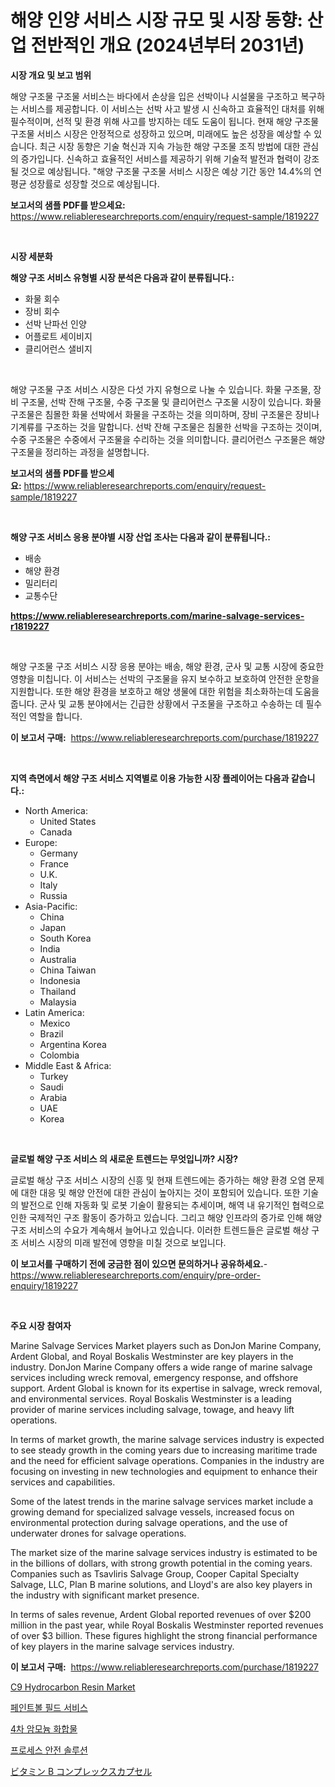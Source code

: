<p><h1>해양 인양 서비스 시장 규모 및 시장 동향: 산업 전반적인 개요 (2024년부터 2031년)</h1></p><p><strong>시장 개요 및 보고 범위</strong></p>
<p><p>해양 구조물 구조물 서비스는 바다에서 손상을 입은 선박이나 시설물을 구조하고 복구하는 서비스를 제공합니다. 이 서비스는 선박 사고 발생 시 신속하고 효율적인 대처를 위해 필수적이며, 선적 및 환경 위해 사고를 방지하는 데도 도움이 됩니다. 현재 해양 구조물 구조물 서비스 시장은 안정적으로 성장하고 있으며, 미래에도 높은 성장을 예상할 수 있습니다. 최근 시장 동향은 기술 혁신과 지속 가능한 해양 구조물 조직 방법에 대한 관심의 증가입니다. 신속하고 효율적인 서비스를 제공하기 위해 기술적 발전과 협력이 강조될 것으로 예상됩니다. "해양 구조물 구조물 서비스 시장은 예상 기간 동안 14.4%의 연평균 성장률로 성장할 것으로 예상됩니다.</p></p>
<p><strong>보고서의 샘플 PDF를 받으세요:</strong> <a href="https://www.reliableresearchreports.com/enquiry/request-sample/1819227">https://www.reliableresearchreports.com/enquiry/request-sample/1819227</a></p>
<p>&nbsp;</p>
<p><strong>시장 세분화</strong></p>
<p><strong>해양 구조 서비스 유형별 시장 분석은 다음과 같이 분류됩니다.:</strong></p>
<p><ul><li>화물 회수</li><li>장비 회수</li><li>선박 난파선 인양</li><li>어플로트 세이비지</li><li>클리어런스 샐비지</li></ul></p>
<p>&nbsp;</p>
<p><p>해양 구조물 구조 서비스 시장은 다섯 가지 유형으로 나눌 수 있습니다. 화물 구조물, 장비 구조물, 선박 잔해 구조물, 수중 구조물 및 클리어런스 구조물 시장이 있습니다. 화물 구조물은 침몰한 화물 선박에서 화물을 구조하는 것을 의미하며, 장비 구조물은 장비나 기계류를 구조하는 것을 말합니다. 선박 잔해 구조물은 침몰한 선박을 구조하는 것이며, 수중 구조물은 수중에서 구조물을 수리하는 것을 의미합니다. 클리어런스 구조물은 해양 구조물을 정리하는 과정을 설명합니다.</p></p>
<p><strong>보고서의 샘플 PDF를 받으세요:</strong>&nbsp;<a href="https://www.reliableresearchreports.com/enquiry/request-sample/1819227">https://www.reliableresearchreports.com/enquiry/request-sample/1819227</a></p>
<p>&nbsp;</p>
<p><strong> 해양 구조 서비스 응용 분야별 시장 산업 조사는 다음과 같이 분류됩니다.:</strong></p>
<p><ul><li>배송</li><li>해양 환경</li><li>밀리터리</li><li>교통수단</li></ul></p>
<p><strong><a href="https://www.reliableresearchreports.com/marine-salvage-services-r1819227">https://www.reliableresearchreports.com/marine-salvage-services-r1819227</a></strong></p>
<p>&nbsp;</p>
<p><p>해양 구조물 구조 서비스 시장 응용 분야는 배송, 해양 환경, 군사 및 교통 시장에 중요한 영향을 미칩니다. 이 서비스는 선박의 구조물을 유지 보수하고 보호하여 안전한 운항을 지원합니다. 또한 해양 환경을 보호하고 해양 생물에 대한 위험을 최소화하는데 도움을 줍니다. 군사 및 교통 분야에서는 긴급한 상황에서 구조물을 구조하고 수송하는 데 필수적인 역할을 합니다.</p></p>
<p><strong>이 보고서 구매:</strong>&nbsp; <a href="https://www.reliableresearchreports.com/purchase/1819227">https://www.reliableresearchreports.com/purchase/1819227</a></p>
<p>&nbsp;</p>
<p><strong>지역 측면에서 해양 구조 서비스 지역별로 이용 가능한 시장 플레이어는 다음과 같습니다.:</strong></p>
<p><ul>
    <li>
        North America:
        <ul>
            <li>United States</li>
            <li>Canada</li>
        </ul>
    </li>
    <li>
        Europe:
        <ul>
            <li>Germany</li>
            <li>France</li>
            <li>U.K.</li>
            <li>Italy</li>
            <li>Russia</li>
        </ul>
    </li>
    <li>
        Asia-Pacific:
        <ul>
            <li>China</li>
            <li>Japan</li>
            <li>South Korea</li>
            <li>India</li>
            <li>Australia</li>
            <li>China Taiwan</li>
            <li>Indonesia</li>
            <li>Thailand</li>
            <li>Malaysia</li>
        </ul>
    </li>
    <li>
        Latin America:
        <ul>
            <li>Mexico</li>
            <li>Brazil</li>
            <li>Argentina Korea</li>
            <li>Colombia</li>
        </ul>
    </li>
    <li>
        Middle East & Africa:
        <ul>
            <li>Turkey</li>
            <li>Saudi</li>
            <li>Arabia</li>
            <li>UAE</li>
            <li>Korea</li>
        </ul>
    </li>
    </ul></p>
<p>&nbsp;</p>
<p><strong>글로벌 해양 구조 서비스 의 새로운 트렌드는 무엇입니까? 시장?</strong></p>
<p><p>글로벌 해상 구조 서비스 시장의 신흥 및 현재 트렌드에는 증가하는 해양 환경 오염 문제에 대한 대응 및 해양 안전에 대한 관심이 높아지는 것이 포함되어 있습니다. 또한 기술의 발전으로 인해 자동화 및 로봇 기술이 활용되는 추세이며, 해역 내 유기적인 협력으로 인한 국제적인 구조 활동이 증가하고 있습니다. 그리고 해양 인프라의 증가로 인해 해양 구조 서비스의 수요가 계속해서 늘어나고 있습니다. 이러한 트렌드들은 글로벌 해상 구조 서비스 시장의 미래 발전에 영향을 미칠 것으로 보입니다.</p></p>
<p><strong>이 보고서를 구매하기 전에 궁금한 점이 있으면 문의하거나 공유하세요.</strong>- <a href="https://www.reliableresearchreports.com/enquiry/pre-order-enquiry/1819227">https://www.reliableresearchreports.com/enquiry/pre-order-enquiry/1819227</a></p>
<p>&nbsp;</p>
<p><strong>주요 시장 참여자</strong></p>
<p><p>Marine Salvage Services Market players such as DonJon Marine Company, Ardent Global, and Royal Boskalis Westminster are key players in the industry. DonJon Marine Company offers a wide range of marine salvage services including wreck removal, emergency response, and offshore support. Ardent Global is known for its expertise in salvage, wreck removal, and environmental services. Royal Boskalis Westminster is a leading provider of marine services including salvage, towage, and heavy lift operations.</p><p>In terms of market growth, the marine salvage services industry is expected to see steady growth in the coming years due to increasing maritime trade and the need for efficient salvage operations. Companies in the industry are focusing on investing in new technologies and equipment to enhance their services and capabilities.</p><p>Some of the latest trends in the marine salvage services market include a growing demand for specialized salvage vessels, increased focus on environmental protection during salvage operations, and the use of underwater drones for salvage operations.</p><p>The market size of the marine salvage services industry is estimated to be in the billions of dollars, with strong growth potential in the coming years. Companies such as Tsavliris Salvage Group, Cooper Capital Specialty Salvage, LLC, Plan B marine solutions, and Lloyd's are also key players in the industry with significant market presence.</p><p>In terms of sales revenue, Ardent Global reported revenues of over $200 million in the past year, while Royal Boskalis Westminster reported revenues of over $3 billion. These figures highlight the strong financial performance of key players in the marine salvage services industry.</p></p>
<p><strong>이 보고서 구매:</strong>&nbsp;&nbsp;<a href="https://www.reliableresearchreports.com/purchase/1819227">https://www.reliableresearchreports.com/purchase/1819227</a></p>
<p><p><a href="https://issuu.com/reportprime-2/docs/c9-hydrocarbon-resin-market-size-2030.pptx">C9 Hydrocarbon Resin Market</a></p><p><a href="https://github.com/FelipeGrrady654556/Market-Research-Report-List-1/blob/main/835292929565.md">페인트볼 필드 서비스</a></p><p><a href="https://medium.com/@crumbles67678/2024%EB%85%84%EB%B6%80%ED%84%B0-2031%EB%85%84%EA%B9%8C%EC%A7%80-%EC%98%88%EC%B8%A1%EB%90%9C-%EC%82%AC%EC%9D%B4%EC%A6%88%EC%9D%98-%EC%82%AC%EC%9D%B4%EB%A0%8C-%EC%95%94%EB%AA%A8%EB%8A%84-%ED%99%94%ED%95%A9%EB%AC%BC-%EC%8B%9C%EC%9E%A5-%EB%B6%84%EC%84%9D%EC%9E%85%EB%8B%88%EB%8B%A4-f86cd8ab0d7b">4차 암모늄 화합물</a></p><p><a href="https://medium.com/@sybleferry/%ED%94%84%EB%A1%9C%EC%84%B8%EC%8A%A4-%EC%95%88%EC%A0%84-%EC%86%94%EB%A3%A8%EC%85%98-%EC%8B%9C%EC%9E%A5-%EA%B7%9C%EB%AA%A8-%EC%8B%9C%EC%9E%A5-%EC%A0%84%EB%A7%9D-%EB%B0%8F-%EC%8B%9C%EC%9E%A5-%EC%98%88%EC%B8%A1-2024%EB%85%84%EB%B6%80%ED%84%B0-2031%EB%85%84-454fa920f50e">프로세스 안전 솔루션</a></p><p><a href="https://github.com/pepo3k/Market-Research-Report-List-1/blob/main/654762132439.md">ビタミン B コンプレックスカプセル</a></p></p>